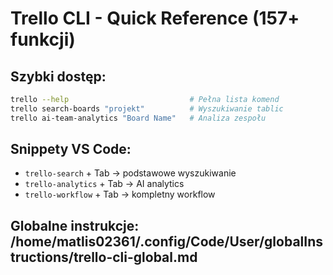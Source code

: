 # Trello CLI - Quick Reference (157+ funkcji)

## Szybki dostęp:
```bash
trello --help                           # Pełna lista komend
trello search-boards "projekt"          # Wyszukiwanie tablic
trello ai-team-analytics "Board Name"   # Analiza zespołu
```

## Snippety VS Code:
- `trello-search` + Tab → podstawowe wyszukiwanie
- `trello-analytics` + Tab → AI analytics
- `trello-workflow` + Tab → kompletny workflow

## Globalne instrukcje: /home/matlis02361/.config/Code/User/globalInstructions/trello-cli-global.md

